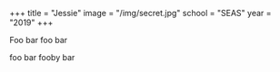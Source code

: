 +++
title = "Jessie"
image = "/img/secret.jpg"
school = "SEAS"
year = "2019"
+++

Foo bar foo bar

foo bar fooby bar
